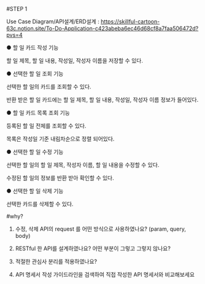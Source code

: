 #STEP 1

Use Case Diagram/API설계/ERD설계
  : https://skillful-cartoon-63c.notion.site/To-Do-Application-c423abeba6ec46d68cf8a7faa506472d?pvs=4




● 할 일 카드 작성 기능

할 일 제목, 할 일 내용, 작성일, 작성자 이름을 저장할 수 있다.

● 선택한 할 일 조회 기능

선택한 할 일의 카드를 조회할 수 있다.

반환 받은 할 일 카드에는 할 일 제목, 할 일 내용, 작성일, 작성자 이름 정보가 들어있다.

● 할 일 카드 목록 조회 기능

등록된 할 일 전체를 조회할 수 있다.

목록은 작성일 기준 내림차순으로 정렬 되어있다.

● 선택한 할 일 수정 기능

선택한 할 일의 할 일 제목, 작성자 이름, 할 일 내용을 수정할 수 있다.

수정된 할 일의 정보를 반환 받아 확인할 수 있다.

● 선택한 할 일 삭제 기능

선택한 카드를 삭제할 수 있다.


#why?

1. 수정, 삭제 API의 request 를 어떤 방식으로 사용하였나요? (param, query, body)

2.  RESTful 한 API를 설계하였나요? 어떤 부분이 그렇고 그렇지 않나요?

3.  적절한 관심사 분리를 적용하였나요?

4. API 명세서 작성 가이드라인을 검색하여 직접 작성한 API 명세서와 비교해보세요 
